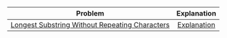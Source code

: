 |Problem|Explanation|
|:--:|:--:|
|[Longest Substring Without Repeating Characters](https://leetcode.com/problems/longest-substring-without-repeating-character/)|[Explanation](https://leetcode.com/problems/longest-substring-without-repeating-characters/discuss/1115635/C%2B%2B-or-All-approaches%3A-brute-force-Sliding-Window-or-12ms-or-map-or-Solution-for-Longest-Substring)|
